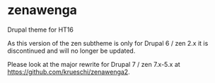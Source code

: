 # zenawenga
Drupal theme for HT16

As this version of the zen subtheme is only for Drupal 6 / zen 2.x it is discontinued and will no longer be updated.

Please look at the major rewrite for Drupal 7 / zen 7.x-5.x at https://github.com/krueschi/zenawenga2.
